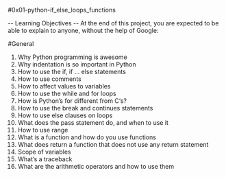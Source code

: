 #0x01-python-if_else_loops_functions

-- Learning Objectives --
At the end of this project, you are expected to be able to explain to anyone, without the help of Google:

#General
1. Why Python programming is awesome
2. Why indentation is so important in Python
3. How to use the if, if ... else statements
4. How to use comments
5. How to affect values to variables
6. How to use the while and for loops
7. How is Python’s for different from C‘s?
8. How to use the break and continues statements
9. How to use else clauses on loops
10. What does the pass statement do, and when to use it
11. How to use range
12. What is a function and how do you use functions
13. What does return a function that does not use any return statement
14. Scope of variables
15. What’s a traceback
16. What are the arithmetic operators and how to use them
